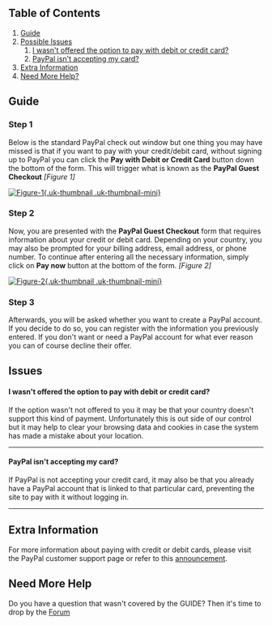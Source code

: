 ## Table of Contents
1.  [Guide](#guide)
2.  [Possible Issues](#issues)
    1.  [I wasn't offered the option to pay with debit or credit card?](#q1)
    2.  [PayPal isn't accepting my card?](#q2)
3.  [Extra Information](#extra)
4.  [Need More Help?](#more-help)


## <a class="doc-top" name="guide"></a>Guide

### Step 1

Below is the standard PayPal check out window but one thing you may have missed is that if you want to pay with your credit/debit card, without signing up to PayPal you can click the **Pay with Debit or Credit Card** button down the bottom of the form.  This will trigger what is known as the **PayPal Guest Checkout** *\[Figure 1\]*

<a data-lightbox="on" href="https://d1tgoab1lhw0tx.cloudfront.net/images/docs/paypal/no-paypal-account-f1.png ">![Figure-1](https://d1tgoab1lhw0tx.cloudfront.net/images/docs/paypal/no-paypal-account-f1.png "Figure-1"){.uk-thumbnail .uk-thumbnail-mini}</a>

### Step 2

Now, you are presented with the **PayPal Guest Checkout** form that requires information about your credit or debit card. Depending on your country, you may also be prompted for your billing address, email address, or phone number. To continue after entering all the necessary information, simply click on **Pay now** button at the bottom of the form. *\[Figure 2\]*

<a data-lightbox="on" href="https://d1tgoab1lhw0tx.cloudfront.net/images/docs/paypal/no-paypal-account-f2.png ">![Figure-2](https://d1tgoab1lhw0tx.cloudfront.net/images/docs/paypal/no-paypal-account-f2.png "Figure-2"){.uk-thumbnail .uk-thumbnail-mini}</a>

### Step 3
Afterwards, you will be asked whether you want to create a PayPal account. If you decide to do so, you can register with the information you previously entered. If you don't want or need a PayPal account for what ever reason you can of course decline their offer.

## <a name="issues"></a>Issues

#### <a name="q1"></a>I wasn't offered the option to pay with debit or credit card?

If the option wasn't not offered to you it may be that your country doesn't support this kind of payment. Unfortunately this is out side of our control but it may help to clear your browsing data and cookies in case the system has made a mistake about your location.

***

#### <a name="q2"></a>PayPal isn't accepting my card?

If PayPal is not accepting your credit card, it may also be that you already have a PayPal account that is linked to that particular card, preventing the site to pay with it without logging in.

***

## <a  name="extra"></a>Extra Information

For more information about paying with credit or debit cards, please visit the PayPal customer support page or refer to this [announcement](https://www.paypal.com/cgi-bin/webscr?cmd=p/mer/WAX_landing-outside).


## <a name="more-help"></a>Need More Help

<div class="uk-alert">Do you have a question that wasn't covered by the GUIDE? Then it's time to drop by the <a href="https://coalaweb.com/forum/index" target="_self">Forum</a></div>
